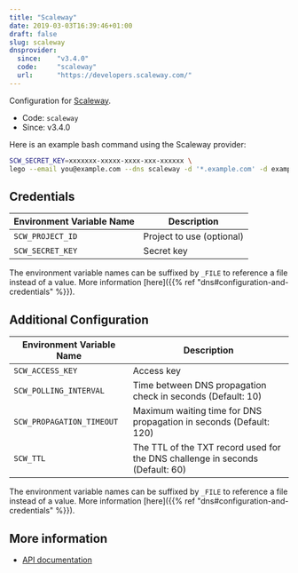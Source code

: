 ```yaml
---
title: "Scaleway"
date: 2019-03-03T16:39:46+01:00
draft: false
slug: scaleway
dnsprovider:
  since:    "v3.4.0"
  code:     "scaleway"
  url:      "https://developers.scaleway.com/"
---
```


<!-- THIS DOCUMENTATION IS AUTO-GENERATED. PLEASE DO NOT EDIT. -->
<!-- providers/dns/scaleway/scaleway.toml -->
<!-- THIS DOCUMENTATION IS AUTO-GENERATED. PLEASE DO NOT EDIT. -->


Configuration for [Scaleway](https://developers.scaleway.com/).


<!--more-->

- Code: `scaleway`
- Since: v3.4.0


Here is an example bash command using the Scaleway provider:

```bash
SCW_SECRET_KEY=xxxxxxx-xxxxx-xxxx-xxx-xxxxxx \
lego --email you@example.com --dns scaleway -d '*.example.com' -d example.com run
```




## Credentials

| Environment Variable Name | Description |
|-----------------------|-------------|
| `SCW_PROJECT_ID` | Project to use (optional) |
| `SCW_SECRET_KEY` | Secret key |

The environment variable names can be suffixed by `_FILE` to reference a file instead of a value.
More information [here]({{% ref "dns#configuration-and-credentials" %}}).


## Additional Configuration

| Environment Variable Name | Description |
|--------------------------------|-------------|
| `SCW_ACCESS_KEY` | Access key |
| `SCW_POLLING_INTERVAL` | Time between DNS propagation check in seconds (Default: 10) |
| `SCW_PROPAGATION_TIMEOUT` | Maximum waiting time for DNS propagation in seconds (Default: 120) |
| `SCW_TTL` | The TTL of the TXT record used for the DNS challenge in seconds (Default: 60) |

The environment variable names can be suffixed by `_FILE` to reference a file instead of a value.
More information [here]({{% ref "dns#configuration-and-credentials" %}}).




## More information

- [API documentation](https://developers.scaleway.com/en/products/domain/dns/api/)

<!-- THIS DOCUMENTATION IS AUTO-GENERATED. PLEASE DO NOT EDIT. -->
<!-- providers/dns/scaleway/scaleway.toml -->
<!-- THIS DOCUMENTATION IS AUTO-GENERATED. PLEASE DO NOT EDIT. -->
